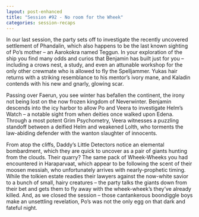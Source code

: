 ```yaml
---
layout: post-enhanced
title: "Session #92 - No room for the Wheek"
categories: session-recaps
---
```


In our last session, the party sets off to investigate the recently uncovered settlement of Phandalin, which also happens to be the last known sighting of Po’s mother – an Aarokokra named Teggun. In your exploration of the ship you find many odds and curios that Benjamin has built just for you – including a crows nest, a study, and even an attunable workshop for the only other crewmate who is allowed to fly the Spelljammer. Yukas hair returns with a striking resemblance to his mentor’s ivory mane, and Kaladin contends with his new and gnarly, glowing scar.

Passing over Faerun, you see winter has befallen the continent, the irony not being lost on the now frozen kingdom of Neverwinter. Benjamin descends into the icy harbor to allow Po and Veera to investigate Helm’s Watch – a notable sight from when deities once walked upon Edena. Through a most potent Grim Psychometry, Veera witnesses a puzzling standoff between a deified Helm and weakened Lolth, who torments the law-abiding defender with the wanton slaughter of innocents.

From atop the cliffs, Daddy’s Little Detectors notice an elemental bombardment, which they are quick to uncover as a pair of giants hunting from the clouds. Their quarry? The same pack of Wheek-Wheeks you had encountered in Haraparvaat, which appear to be following the scent of their moosen messiah, who unfortunately arrives with nearly-prophetic timing. While the tolkien estate readies their lawyers against the now-white savior to a bunch of small, hairy creatures – the party talks the giants down from their bet and gets them to fly away with the wheek-wheek’s they’ve already killed. And, as we closed the session – those cantankerous boondiggle boys make an unsettling revelation, Po’s was not the only egg on that dark and fateful night.
